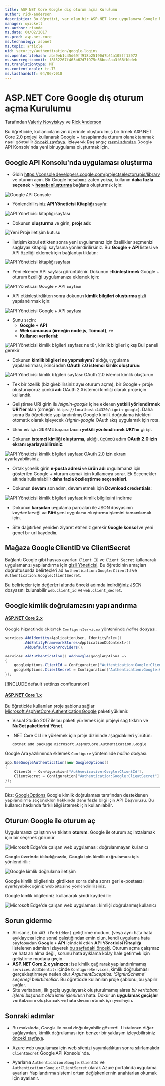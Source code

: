 ```yaml
---
title: ASP.NET Core Google dış oturum açma Kurulumu
author: rick-anderson
description: Bu öğretici, var olan bir ASP.NET Core uygulamaya Google hesabı kullanıcı kimlik doğrulaması tümleştirmesini gösterir.
manager: wpickett
ms.author: riande
ms.date: 08/02/2017
ms.prod: asp.net-core
ms.technology: aspnet
ms.topic: article
uid: security/authentication/google-logins
ms.openlocfilehash: ab49eb1c45d69ff918b25190d7b94a105ff13972
ms.sourcegitcommit: f8852267f463b62d7f975e56bea9aa3f68fbbdeb
ms.translationtype: MT
ms.contentlocale: tr-TR
ms.lasthandoff: 04/06/2018
---
```

# <a name="google-external-login-setup-in-aspnet-core"></a>ASP.NET Core Google dış oturum açma Kurulumu

Tarafından [Valeriy Novytskyy](https://github.com/01binary) ve [Rick Anderson](https://twitter.com/RickAndMSFT)

Bu öğreticide, kullanıcılarınızın üzerinde oluşturulmuş bir örnek ASP.NET Core 2.0 projeyi kullanarak Google + hesaplarında oturum olanak tanımak nasıl gösterilir [önceki sayfaya](xref:security/authentication/social/index). İzleyerek Başlangıç [resmi adımları](https://developers.google.com/identity/sign-in/web/devconsole-project) Google API Konsolu'nda yeni bir uygulama oluşturmak için.

## <a name="create-the-app-in-google-api-console"></a>Google API Konsolu'nda uygulaması oluşturma

* Gidin [ https://console.developers.google.com/projectselector/apis/library ](https://console.developers.google.com/projectselector/apis/library) ve oturum açın. Bir Google hesabınız zaten yoksa, kullanın **daha fazla seçenek** > **[hesabı oluşturma](https://accounts.google.com/SignUpWithoutGmail?service=cloudconsole&continue=https%3A%2F%2Fconsole.developers.google.com%2Fprojectselector%2Fapis%2Flibrary&ltmpl=api)**  bağlantı oluşturmak için:

![Google API Console](index/_static/GoogleConsoleLogin.png)

* Yönlendirilirsiniz **API Yöneticisi Kitaplığı** sayfa:

![API Yöneticisi kitaplığı sayfası](index/_static/GoogleConsoleSwitchboard.png)

* Dokunun **oluşturma** ve girin, **proje adı**:

![Yeni Proje iletişim kutusu](index/_static/GoogleConsoleNewProj.png)

* İletişim kabul ettikten sonra yeni uygulamanız için özellikler seçmenizi sağlayan kitaplığı sayfasına yönlendirilirsiniz. Bul **Google + API** listesi ve API özelliği eklemek için bağlantıyı tıklatın:

![API Yöneticisi kitaplığı sayfası](index/_static/GoogleConsoleChooseApi.png)

* Yeni eklenen API sayfası görüntülenir. Dokunun **etkinleştirmek** Google + oturum özelliği uygulamanıza eklemek için:

![API Yöneticisi Google + API sayfası](index/_static/GoogleConsoleEnableApi.png)

* API etkinleştirdikten sonra dokunun **kimlik bilgileri oluşturma** gizli yapılandırmak için:

![API Yöneticisi Google + API sayfası](index/_static/GoogleConsoleGoCredentials.png)

* Şunu seçin:
   * **Google + API**
   * **Web sunucusu (örneğin node.js, Tomcat)**, ve
   * **Kullanıcı verilerini**:

![API Yöneticisi kimlik bilgileri sayfası: ne tür, kimlik bilgileri çıkışı Bul paneli gerekir](index/_static/GoogleConsoleChooseCred.png)

* Dokunun **kimlik bilgileri ne yapmalıyım?** aldığı, uygulama yapılandırması, ikinci adım **OAuth 2.0 istemci kimlik oluşturun**:

![API Yöneticisi kimlik bilgileri sayfası: OAuth 2.0 istemci kimlik oluşturun](index/_static/GoogleConsoleCreateClient.png)

* Tek bir özellik (biz girebilirsiniz aynı oturum açma), bir Google + proje oluşturuyoruz çünkü **adı** OAuth 2.0 istemci kimliği olarak proje için kullandık.

* Geliştirme URI girin ile */signin-google* içine eklenen **yetkili yönlendirmek URI'ler** alan (örneğin: `https://localhost:44320/signin-google`). Daha sonra Bu öğreticide yapılandırılmış Google kimlik doğrulama istekleri otomatik olarak işleyecek */signin-google* OAuth akış uygulamak için rota.

* Eklemek için SEKME tuşuna basın **yetkili yönlendirmek URI'ler** girişi.

* Dokunun **istemci kimliği oluşturma**, aldığı, üçüncü adım **OAuth 2.0 izin ekranı ayarlayabilirsiniz**:

![API Yöneticisi kimlik bilgileri sayfası: OAuth 2.0 izin ekranı ayarlayabilirsiniz](index/_static/GoogleConsoleAddCred.png)

* Ortak yönelik girin **e-posta adresi** ve **ürün adı** uygulamanız için gösterilen Google + oturum açmak için kullanıcıya sorar. Ek Seçenekler altında kullanılabilir **daha fazla özelleştirme seçenekleri**.

* Dokunun **devam** son adım, devam etmek için **Download credentials**:

![API Yöneticisi kimlik bilgileri sayfası: kimlik bilgilerini indirme](index/_static/GoogleConsoleFinish.png)

* Dokunun **karşıdan** uygulama parolaları ile JSON dosyasının kaydedileceği ve **Bitti** yeni uygulama oluşturma işlemini tamamlamak için.

* Site dağıtırken yeniden ziyaret etmeniz gerekir **Google konsol** ve yeni genel bir url kaydedin.

## <a name="store-google-clientid-and-clientsecret"></a>Mağaza Google ClientID ve ClientSecret

Bağlantı Google gibi hassas ayarları `Client ID` ve `Client Secret` kullanarak uygulamanızı yapılandırma için [gizli Yöneticisi](xref:security/app-secrets). Bu öğreticinin amaçları doğrultusunda belirteçleri ad `Authentication:Google:ClientId` ve `Authentication:Google:ClientSecret`.

Bu belirteçler için değerleri altında önceki adımda indirdiğiniz JSON dosyasını bulunabilir `web.client_id` ve `web.client_secret`.

## <a name="configure-google-authentication"></a>Google kimlik doğrulamasını yapılandırma

#### <a name="aspnet-core-2xtabaspnetcore2x"></a>[ASP.NET Core 2.x](#tab/aspnetcore2x/)
Google hizmetinde eklemek `ConfigureServices` yönteminde *haline* dosyası:

```csharp
services.AddIdentity<ApplicationUser, IdentityRole>()
        .AddEntityFrameworkStores<ApplicationDbContext>()
        .AddDefaultTokenProviders();

services.AddAuthentication().AddGoogle(googleOptions =>
{
    googleOptions.ClientId = Configuration["Authentication:Google:ClientId"];
    googleOptions.ClientSecret = Configuration["Authentication:Google:ClientSecret"];
});
```

[!INCLUDE [default settings configuration](includes/default-settings.md)]

#### <a name="aspnet-core-1xtabaspnetcore1x"></a>[ASP.NET Core 1.x](#tab/aspnetcore1x/)
Bu öğreticide kullanılan proje şablonu sağlar [Microsoft.AspNetCore.Authentication.Google](https://www.nuget.org/packages/Microsoft.AspNetCore.Authentication.Google) paketi yüklenir.

 * Visual Studio 2017 ile bu paketi yüklemek için projeyi sağ tıklatın ve **NuGet paketlerini Yönet**.
 * .NET Core CLI ile yüklemek için proje dizininde aşağıdakileri yürütün:

   `dotnet add package Microsoft.AspNetCore.Authentication.Google`

Google Ara yazılımında eklemek `Configure` yönteminde *haline* dosyası:

```csharp
app.UseGoogleAuthentication(new GoogleOptions()
{
    ClientId = Configuration["Authentication:Google:ClientId"],
    ClientSecret = Configuration["Authentication:Google:ClientSecret"]
});
```

* * *
Bkz: [GoogleOptions](https://docs.microsoft.com/aspnet/core/api/microsoft.aspnetcore.builder.googleoptions) Google kimlik doğrulaması tarafından desteklenen yapılandırma seçenekleri hakkında daha fazla bilgi için API Başvurusu. Bu kullanıcı hakkında farklı bilgi istemek için kullanılabilir.

## <a name="sign-in-with-google"></a>Oturum Google ile oturum aç

Uygulamanızı çalıştırın ve tıklatın **oturum**. Google ile oturum aç imzalamak için bir seçenek görünür:

![Microsoft Edge'de çalışan web uygulaması: doğrulanmayan kullanıcı](index/_static/DoneGoogle.png)

Google üzerinde tıkladığınızda, Google için kimlik doğrulaması için yönlendirilir:

![Google kimlik doğrulama iletişim](index/_static/GoogleLogin.png)

Google kimlik bilgilerinizi girdikten sonra daha sonra geri e-postanızı ayarlayabileceğiniz web sitesine yönlendirilirsiniz.

Google kimlik bilgilerinizi kullanarak şimdi kaydedilir:

![Microsoft Edge'de çalışan web uygulaması: kimliği doğrulanmış kullanıcı](index/_static/Done.png)

## <a name="troubleshooting"></a>Sorun giderme

* Alırsanız, bir `403 (Forbidden)` geliştirme modunu (veya aynı hata hata ayıklayıcısı içine sonu) çalıştığından emin olun, kendi uygulama hata sayfasından **Google + API** içindeki etkin **API Yöneticisi Kitaplığı** listelenen adımları izleyerek [bu sayfadaki önceki](#create-the-app-in-google-api-console). Oturum açma çalışmaz ve hataları alma değil, sorunu hata ayıklama kolay hale getirmek için geliştirme moduna geçin.
* **ASP.NET Core 2.x yalnızca:** ise kimlik çağırarak yapılandırılmamış `services.AddIdentity` içinde `ConfigureServices`, kimlik doğrulaması gerçekleştirmeye neden olur *ArgumentException: 'SignInScheme' seçeneği belirtilmelidir*. Bu öğreticide kullanılan proje şablonu, bu yapılır sağlar.
* Site veritabanı, ilk geçiş uygulayarak oluşturulmamış alırsa *bir veritabanı işlemi başarısız oldu istek işlenirken* hata. Dokunun **uygulamak geçişler** veritabanını oluşturmak ve hata devam etmek için yenileyin.

## <a name="next-steps"></a>Sonraki adımlar

* Bu makalede, Google ile nasıl doğrulayabilir gösterdi. Listelenen diğer sağlayıcıları, kimlik doğrulaması için benzer bir yaklaşım izleyebilirsiniz [önceki sayfaya](xref:security/authentication/social/index).

* Azure web uygulaması için web sitenizi yayımladıktan sonra sıfırlamalıdır `ClientSecret` Google API Konsolu'nda.

* Ayarlama `Authentication:Google:ClientId` ve `Authentication:Google:ClientSecret` olarak Azure portalında uygulama ayarları. Yapılandırma sistemi ortam değişkenlerinin anahtarları okumak için ayarlanır.
